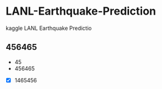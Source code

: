 # LANL-Earthquake-Prediction
kaggle LANL Earthquake Predictio


## 456465

- 45
- 456465
- [x] 1465456
